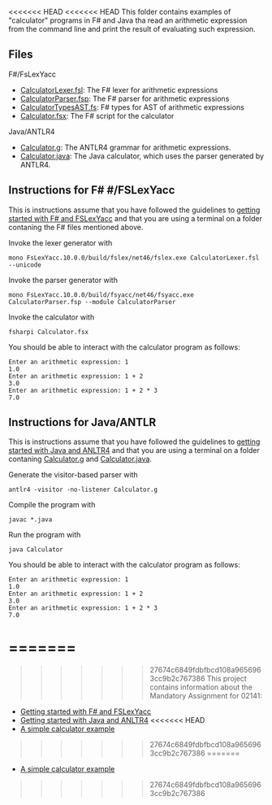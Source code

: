<<<<<<< HEAD
<<<<<<< HEAD
This folder contains examples of "calculator" programs in F# and Java tha read an arithmetic expression from the command line and print the result of evaluating such expression.

## Files

F#/FsLexYacc
* [CalculatorLexer.fsl](CalculatorLexer.fsl): The F# lexer for arithmetic expressions
* [CalculatorParser.fsp](CalculatorParser.fsp): The F# parser for arithmetic expressions
* [CalculatorTypesAST.fs](CalculatorTypesAST.fs): F# types for AST of arithmetic expressions
* [Calculator.fsx](Calculator.fsx): The F# script for the calculator

Java/ANTLR4
* [Calculator.g](Calculator.g): The ANTLR4 grammar for arithmetic expressions.
* [Calculator.java](Calculator.java): The Java calculator, which uses the parser generated by ANTLR4.

## Instructions for F# #/FSLexYacc

This is instructions assume that you have followed the guidelines to [getting started with F# and FSLexYacc](getting-started-fs.md) and that you are using a terminal on a folder contaning the F# files mentioned above.

Invoke the lexer generator with 

```
mono FsLexYacc.10.0.0/build/fslex/net46/fslex.exe CalculatorLexer.fsl --unicode
```

Invoke the parser generator with 

```
mono FsLexYacc.10.0.0/build/fsyacc/net46/fsyacc.exe CalculatorParser.fsp --module CalculatorParser
```

Invoke the calculator with

```
fsharpi Calculator.fsx
```

You should be able to interact with the calculator program as follows:

```
Enter an arithmetic expression: 1
1.0
Enter an arithmetic expression: 1 + 2
3.0
Enter an arithmetic expression: 1 + 2 * 3
7.0
```

## Instructions for Java/ANTLR

This is instructions assume that you have followed the guidelines to [getting started with Java and ANLTR4](getting-started-java.md) and that you are using a terminal on a folder contaning [Calculator.g](Calculator.g) and [Calculator.java](Calculator.java).

Generate the visitor-based parser with

```
antlr4 -visitor -no-listener Calculator.g
```

Compile the program with

```
javac *.java
```

Run the program with

```
java Calculator
```

You should be able to interact with the calculator program as follows:

```
Enter an arithmetic expression: 1
1.0
Enter an arithmetic expression: 1 + 2
3.0
Enter an arithmetic expression: 1 + 2 * 3
7.0
```
=======
=======
>>>>>>> 27674c6849fdbfbcd108a9656963cc9b2c767386
This project contains information about the Mandatory Assignment for 02141:

* [Getting started with F# and FSLexYacc](getting-started-fs.md)
* [Getting started with Java and ANLTR4](getting-started-java.md)
<<<<<<< HEAD
* [A simple calculator example](https://gitlab.gbar.dtu.dk/02141/mandatory-assignment/tree/master/calculator)
>>>>>>> 27674c6849fdbfbcd108a9656963cc9b2c767386
=======
* [A simple calculator example](https://gitlab.gbar.dtu.dk/02141/mandatory-assignment/tree/master/calculator)
>>>>>>> 27674c6849fdbfbcd108a9656963cc9b2c767386
